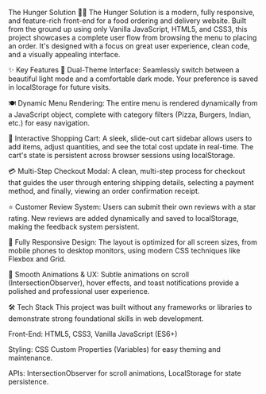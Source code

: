 The Hunger Solution 🍔🍕
The Hunger Solution is a modern, fully responsive, and feature-rich front-end for a food ordering and delivery website. Built from the ground up using only Vanilla JavaScript, HTML5, and CSS3, this project showcases a complete user flow from browsing the menu to placing an order. It's designed with a focus on great user experience, clean code, and a visually appealing interface.

✨ Key Features
🎨 Dual-Theme Interface: Seamlessly switch between a beautiful light mode and a comfortable dark mode. Your preference is saved in localStorage for future visits.

🍽️ Dynamic Menu Rendering: The entire menu is rendered dynamically from a JavaScript object, complete with category filters (Pizza, Burgers, Indian, etc.) for easy navigation.

🛒 Interactive Shopping Cart: A sleek, slide-out cart sidebar allows users to add items, adjust quantities, and see the total cost update in real-time. The cart's state is persistent across browser sessions using localStorage.

💳 Multi-Step Checkout Modal: A clean, multi-step process for checkout that guides the user through entering shipping details, selecting a payment method, and finally, viewing an order confirmation receipt.

⭐ Customer Review System: Users can submit their own reviews with a star rating. New reviews are added dynamically and saved to localStorage, making the feedback system persistent.

📱 Fully Responsive Design: The layout is optimized for all screen sizes, from mobile phones to desktop monitors, using modern CSS techniques like Flexbox and Grid.

🚀 Smooth Animations & UX: Subtle animations on scroll (IntersectionObserver), hover effects, and toast notifications provide a polished and professional user experience.

🛠️ Tech Stack
This project was built without any frameworks or libraries to demonstrate strong foundational skills in web development.

Front-End: HTML5, CSS3, Vanilla JavaScript (ES6+)

Styling: CSS Custom Properties (Variables) for easy theming and maintenance.

APIs: IntersectionObserver for scroll animations, LocalStorage for state persistence.

